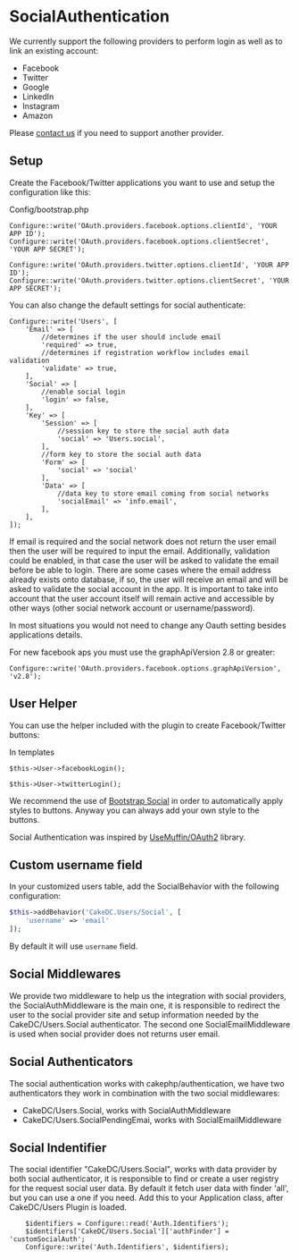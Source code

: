 SocialAuthentication
====================

We currently support the following providers to perform login as well as to link an existing account:

* Facebook
* Twitter
* Google
* LinkedIn
* Instagram
* Amazon

Please [contact us](https://cakedc.com/contact) if you need to support another provider.

Setup
---------------------

Create the Facebook/Twitter applications you want to use and setup the configuration like this:

Config/bootstrap.php
```
Configure::write('OAuth.providers.facebook.options.clientId', 'YOUR APP ID');
Configure::write('OAuth.providers.facebook.options.clientSecret', 'YOUR APP SECRET');

Configure::write('OAuth.providers.twitter.options.clientId', 'YOUR APP ID');
Configure::write('OAuth.providers.twitter.options.clientSecret', 'YOUR APP SECRET');
```

You can also change the default settings for social authenticate:

```
Configure::write('Users', [
    'Email' => [
        //determines if the user should include email
        'required' => true,
        //determines if registration workflow includes email validation
        'validate' => true,
    ],
    'Social' => [
        //enable social login
        'login' => false,
    ],
    'Key' => [
        'Session' => [
            //session key to store the social auth data
            'social' => 'Users.social',
        ],
        //form key to store the social auth data
        'Form' => [
            'social' => 'social'
        ],
        'Data' => [
            //data key to store email coming from social networks
            'socialEmail' => 'info.email',
        ],
    ],
]);
```

If email is required and the social network does not return the user email then the user will be required to input the email. Additionally, validation could be enabled, in that case the user will be asked to validate the email before be able to login. There are some cases where the email address already exists onto database, if so, the user will receive an email and will be asked to validate the social account in the app. It is important to take into account that the user account itself will remain active and accessible by other ways (other social network account or username/password).

In most situations you would not need to change any Oauth setting besides applications details.

For new facebook aps you must use the graphApiVersion 2.8 or greater:

```
Configure::write('OAuth.providers.facebook.options.graphApiVersion', 'v2.8');
```

User Helper
---------------------

You can use the helper included with the plugin to create Facebook/Twitter buttons:

In templates
```
$this->User->facebookLogin();

$this->User->twitterLogin();
```

We recommend the use of [Bootstrap Social](http://lipis.github.io/bootstrap-social/) in order to automatically apply styles to buttons. Anyway you can always add your own style to the buttons.

Social Authentication was inspired by [UseMuffin/OAuth2](https://github.com/UseMuffin/OAuth2) library.

Custom username field
---------------------

In your customized users table, add the SocialBehavior with the following configuration:

```php
$this->addBehavior('CakeDC.Users/Social', [
    'username' => 'email' 
]);
```

By default it will use `username` field.


Social Middlewares
------------------
We provide two middleware to help us the integration with social providers, the SocialAuthMiddleware is
the main one, it is responsible to redirect the user to the social provider site and setup information
needed by the CakeDC/Users.Social authenticator. The second one SocialEmailMiddleware is used when social provider does
not returns user email.

Social Authenticators
---------------------
The social authentication works with cakephp/authentication, we have two authenticators they work
in combination with the two social middlewares:
 - CakeDC/Users.Social, works with SocialAuthMiddleware
 - CakeDC/Users.SocialPendingEmai, works with SocialEmailMiddleware


Social Indentifier
------------------
The social identifier "CakeDC/Users.Social", works with data provider by both social authenticator,
it is responsible to find or create a user registry for the request social user data.
By default it fetch user data with finder 'all', but you can use a one if you need. Add this to your
Application class, after CakeDC/Users Plugin is loaded.
```
    $identifiers = Configure::read('Auth.Identifiers');
    $identifiers['CakeDC/Users.Social']['authFinder'] = 'customSocialAuth';
    Configure::write('Auth.Identifiers', $identifiers);
```
